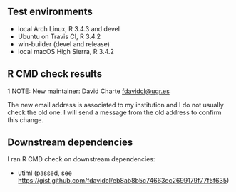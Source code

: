 ## Test environments
* local Arch Linux, R 3.4.3 and devel
* Ubuntu on Travis CI, R 3.4.2
* win-builder (devel and release)
* local macOS High Sierra, R 3.4.2

## R CMD check results
1 NOTE:
New maintainer: David Charte <fdavidcl@ugr.es>

The new email address is associated to my institution and I do not usually check the old one. I will send a message from the old address to confirm this change.

## Downstream dependencies
I ran R CMD check on downstream dependencies:
* utiml (passed, see https://gist.github.com/fdavidcl/eb8ab8b5c74663ec2699179f77f5f635)
